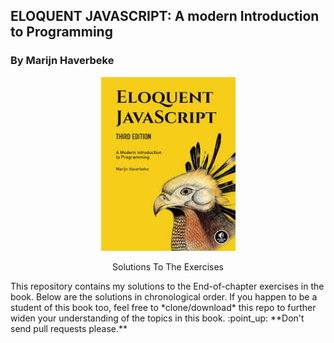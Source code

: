 ## ELOQUENT JAVASCRIPT: A modern Introduction to Programming
### By Marijn Haverbeke

<p align="center">
<img src="images/logo.jpg"  width="215" height="278' alt="logo">
</p>

<p align="center">Solutions To The Exercises</p>
<p>This repository contains my solutions to the End-of-chapter exercises in the book. Below are the solutions in chronological order.
If you happen to be a student of this book too, feel free to *clone/download* this repo to further widen your understanding of the topics in this book.
:point_up: **Don't send pull requests please.**</p>
